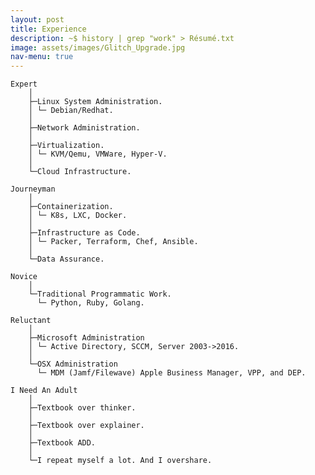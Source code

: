 ```yaml
---
layout: post
title: Experience
description: ~$ history | grep "work" > Résumé.txt
image: assets/images/Glitch_Upgrade.jpg
nav-menu: true
---
```




    Expert
        │
        ├─Linux System Administration.
        │ └─ Debian/Redhat.
        │
        ├─Network Administration.
        │
        ├─Virtualization.
        │ └─ KVM/Qemu, VMWare, Hyper-V.
        │
        └─Cloud Infrastructure.

    Journeyman
        │
        ├─Containerization.
        │ └─ K8s, LXC, Docker.
        │
        ├─Infrastructure as Code.
        │ └─ Packer, Terraform, Chef, Ansible.
        │
        └─Data Assurance.

    Novice
        │
        └─Traditional Programmatic Work.
          └─ Python, Ruby, Golang.

    Reluctant
        │
        ├─Microsoft Administration
        │ └─ Active Directory, SCCM, Server 2003->2016.
        │
        └─OSX Administration
          └─ MDM (Jamf/Filewave) Apple Business Manager, VPP, and DEP.

    I Need An Adult
        │
        ├─Textbook over thinker.
        │
        ├─Textbook over explainer.
        │
        ├─Textbook ADD.
        │
        └─I repeat myself a lot. And I overshare.
